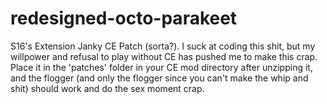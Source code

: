 # redesigned-octo-parakeet
S16's Extension Janky CE Patch (sorta?). I suck at coding this shit, but my willpower and refusal to play without CE has pushed me to make this crap. Place it in the 'patches' folder in your CE mod directory after unzipping it, and the flogger (and only the flogger since you can't make the whip and shit) should work and do the sex moment crap.
